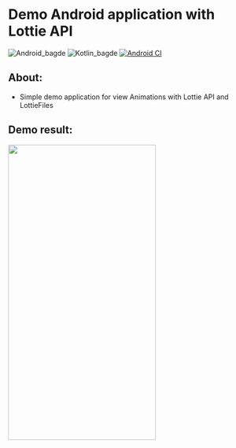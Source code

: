 # Demo Android application with Lottie API
![Android_bagde](https://img.shields.io/badge/Android-3DDC84?style=for-the-badge&logo=android&logoColor=white) ![Kotlin_bagde](https://img.shields.io/badge/Kotlin-0095D5?&style=for-the-badge&logo=kotlin&logoColor=white) [![Android CI](https://github.com/michellebritoo/demoAndroid-lottie-api/actions/workflows/android.yml/badge.svg)](https://github.com/michellebritoo/demoAndroid-lottie-api/actions/workflows/android.yml)

## About:
- Simple demo application for view Animations with Lottie API and LottieFiles

## Demo result:
<img src="https://github.com/michellebritoo/demoAndroid-lottie-api/blob/master/forReadme/demoLottie.gif" width="300" height="600">
